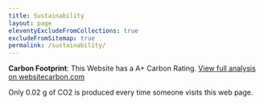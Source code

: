 ```yaml
---
title: Sustainability
layout: page
eleventyExcludeFromCollections: true
excludeFromSitemap: true
permalink: /sustainability/
---
```


**Carbon Footprint**: This Website has a A+ Carbon Rating. [View full analysis on websitecarbon.com](https://www.websitecarbon.com/website/eleventy-excellent-netlify-app/)

Only 0.02 g of CO2 is produced every time someone visits this web page.
